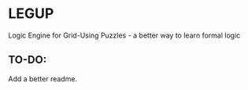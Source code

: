 # LEGUP
Logic Engine for Grid-Using Puzzles - a better way to learn formal logic

## TO-DO:
Add a better readme.
